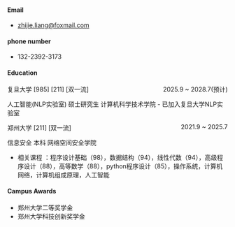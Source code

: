 #### Email
- zhijie.liang@foxmail.com
#### phone number
- 132-2392-3173

#### Education

<p style="text-align:left;">复旦大学 [985] [211] [双一流]<span style="float:right;">2025.9 ~ 2028.7(预计)</span></p>
人工智能(NLP实验室) 硕士研究生 计算机科学技术学院
- 已加入复旦大学NLP实验室

<p style="text-align:left;">郑州大学 [211] [双一流]<span style="float:right;">2021.9 ~ 2025.7</span></p>
信息安全 本科 网络空间安全学院

- 相关课程 ：程序设计基础（98），数据结构（94），线性代数（94），高级程序设计（88），高等数学（88），python程序设计（85），操作系统，计算机网络，计算机组成原理，人工智能

#### Campus Awards
- 郑州大学二等奖学金
- 郑州大学科技创新奖学金